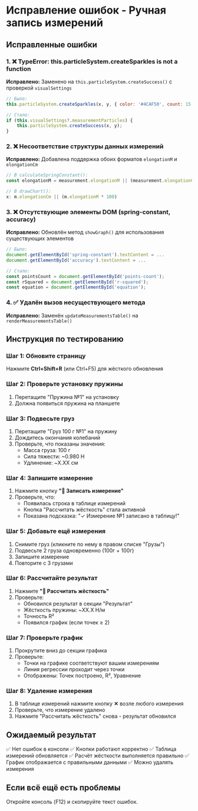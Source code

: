 # Исправление ошибок - Ручная запись измерений

## Исправленные ошибки

### 1. ❌ TypeError: this.particleSystem.createSparkles is not a function
**Исправлено:** Заменено на `this.particleSystem.createSuccess()` с проверкой `visualSettings`

```javascript
// Было:
this.particleSystem.createSparkles(x, y, { color: '#4CAF50', count: 15 });

// Стало:
if (this.visualSettings?.measurementParticles) {
    this.particleSystem.createSuccess(x, y);
}
```

### 2. ❌ Несоответствие структуры данных измерений
**Исправлено:** Добавлена поддержка обоих форматов `elongationM` и `elongationCm`

```javascript
// В calculateSpringConstant():
const elongationM = measurement.elongationM || (measurement.elongationCm / 100);

// В drawChart():
x: m.elongationCm || (m.elongationM * 100)
```

### 3. ❌ Отсутствующие элементы DOM (spring-constant, accuracy)
**Исправлено:** Обновлён метод `showGraph()` для использования существующих элементов

```javascript
// Было:
document.getElementById('spring-constant').textContent = ...
document.getElementById('accuracy').textContent = ...

// Стало:
const pointsCount = document.getElementById('points-count');
const rSquared = document.getElementById('r-squared');
const equation = document.getElementById('equation');
```

### 4. ✅ Удалён вызов несуществующего метода
**Исправлено:** Заменён `updateMeasurementsTable()` на `renderMeasurementsTable()`

## Инструкция по тестированию

### Шаг 1: Обновите страницу
Нажмите **Ctrl+Shift+R** (или Ctrl+F5) для жёсткого обновления

### Шаг 2: Проверьте установку пружины
1. Перетащите "Пружина №1" на установку
2. Должна появиться пружина на планшете

### Шаг 3: Подвесьте груз
1. Перетащите "Груз 100 г №1" на пружину
2. Дождитесь окончания колебаний
3. Проверьте, что показаны значения:
   - Масса груза: 100 г
   - Сила тяжести: ~0.980 Н
   - Удлинение: ~X.XX см

### Шаг 4: Запишите измерение
1. Нажмите кнопку **"📝 Записать измерение"**
2. Проверьте, что:
   - Появилась строка в таблице измерений
   - Кнопка "Рассчитать жёсткость" стала активной
   - Показана подсказка: "✓ Измерение №1 записано в таблицу!"

### Шаг 5: Добавьте ещё измерения
1. Снимите груз (кликните по нему в правом списке "Грузы")
2. Подвесьте 2 груза одновременно (100г + 100г)
3. Запишите измерение
4. Повторите с 3 грузами

### Шаг 6: Рассчитайте результат
1. Нажмите **"🧮 Рассчитать жёсткость"**
2. Проверьте:
   - Обновился результат в секции "Результат"
   - Жёсткость пружины: ~XX.X Н/м
   - Точность R²
   - Появился график (если точек ≥ 2)

### Шаг 7: Проверьте график
1. Прокрутите вниз до секции графика
2. Проверьте:
   - Точки на графике соответствуют вашим измерениям
   - Линия регрессии проходит через точки
   - Отображены: Точек построено, R², Уравнение

### Шаг 8: Удаление измерения
1. В таблице измерений нажмите кнопку **✕** возле любого измерения
2. Проверьте, что измерение удалено
3. Нажмите "Рассчитать жёсткость" снова - результат обновился

## Ожидаемый результат

✅ Нет ошибок в консоли
✅ Кнопки работают корректно
✅ Таблица измерений обновляется
✅ Расчёт жёсткости выполняется правильно
✅ График отображается с правильными данными
✅ Можно удалять измерения

## Если всё ещё есть проблемы

Откройте консоль (F12) и скопируйте текст ошибок.
